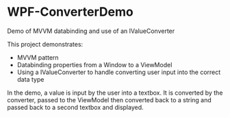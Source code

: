 # WPF-ConverterDemo
Demo of MVVM databinding and use of an IValueConverter 

This project demonstrates:

* MVVM pattern
* Databinding properties from a Window to a ViewModel 
* Using a IValueConverter to handle converting user input into the correct data type
 
In the demo, a value is input by the user into a textbox. It is converted by the converter, passed to the ViewModel then converted back to a string and passed back to a second textbox and displayed.


